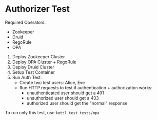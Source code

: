 # Authorizer Test

Required Operators:

- Zookeeper
- Druid
- RegoRule
- OPA

1. Deploy Zookeeper Cluster
2. Deploy OPA Cluster + RegoRule
3. Deploy Druid Cluster
4. Setup Test Container
5. Run Auth Test:
    - Create two test users: Alice, Eve
    - Run HTTP requests to test if authentication + authorization works:
      - unauthenticated user should get a 401
      - unauthorized user should get a 403
      - authorized user should get the "normal" response

To run only this test, use `kuttl test tests/opa`
